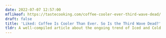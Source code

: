 ```yaml
---
date: 2022-07-07 12:57:00
mflikeof: https://tastecooking.com/coffee-cooler-ever-third-wave-dead/
draft: false
title: 'Liked: Coffee Is Cooler Than Ever. So Is the Third Wave Dead?'
tldr: A well-compiled article about the ongoing trend of Iced and Cold Brewed Coffee.
---
```


